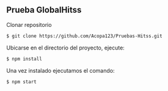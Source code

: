 ## Prueba GlobalHitss

Clonar repositorio

```bash
$ git clone https://github.com/Acopa123/Pruebas-Hitss.git
```

Ubicarse en el directorio del proyecto, ejecute:

```bash
$ npm install
```

Una vez instalado ejecutamos el comando:

```bash
$ npm start
```
